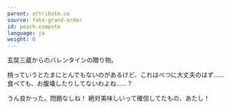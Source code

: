 ```yaml
---
parent: attribute.ce
source: fate-grand-order
id: peach-compote
language: ja
weight: 0
---
```


玄奘三蔵からのバレンタインの贈り物。

桃っていうとたまにとんでもないのがあるけど、これはべつに大丈夫のはず……
食べても、お腹壊したりしてないわよね……？

うん良かった。問題なしね！
絶対美味しいって確信してたもの、あたし！
